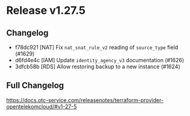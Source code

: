 # Release v1.27.5
## Changelog
* f78dc921 [NAT] Fix `nat_snat_rule_v2` reading of `source_type` field (#1629)
* d6fd4e4c [IAM] Update `identity_agency_v3` documentation (#1626)
* 3dfcb58b [RDS] Allow restoring backup to a new instance (#1624)

## Full Changelog
https://docs.otc-service.com/releasenotes/terraform-provider-opentelekomcloud/#v1-27-5

